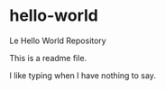 # hello-world
Le Hello World Repository

This is a readme file.

I like typing when I have nothing to say.
